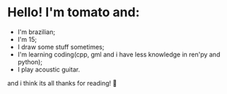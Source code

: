 # Hello! I'm tomato and:
* I'm brazilian;
* I'm 15;
* I draw some stuff sometimes;
* I'm learning coding(cpp, gml and i have less knowledge in ren'py and python);
* I play acoustic guitar.

and i think its all
thanks for reading! 💫
